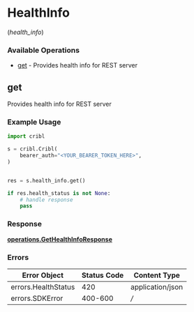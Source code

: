 # HealthInfo
(*health_info*)

### Available Operations

* [get](#get) - Provides health info for REST server

## get

Provides health info for REST server

### Example Usage

```python
import cribl

s = cribl.Cribl(
    bearer_auth="<YOUR_BEARER_TOKEN_HERE>",
)


res = s.health_info.get()

if res.health_status is not None:
    # handle response
    pass
```


### Response

**[operations.GetHealthInfoResponse](../../models/operations/gethealthinforesponse.md)**
### Errors

| Error Object        | Status Code         | Content Type        |
| ------------------- | ------------------- | ------------------- |
| errors.HealthStatus | 420                 | application/json    |
| errors.SDKError     | 400-600             | */*                 |
